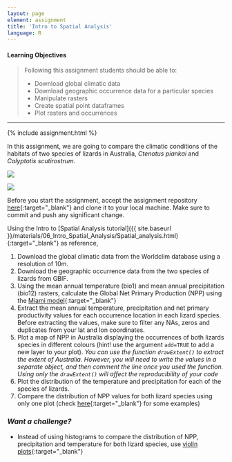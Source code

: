 ```yaml
---
layout: page
element: assignment
title: 'Intro to Spatial Analysis'
language: R
---
```


#### Learning Objectives

> Following this assignment students should be able to:
>
> - Download global climatic data
> - Download geographic occurrence data for a particular species
> - Manipulate rasters
> - Create spatial point dataframes
> - Plot rasters and occurrences

****
{% include assignment.html %}

In this assignment, we are going to compare the climatic conditions of the habitats of two species of lizards in Australia, *Ctenotus piankai* and *Calyptotis scutirostrum*.

![](http://www.arod.com.au/arod/pictures/squamata/scincidae/ctenotus/Ctenotus-piankai-thumb.jpg)

![](http://www.arod.com.au/arod/pictures/squamata/scincidae/calyptotis/Calyptotis-scutirostrum-thumb.jpg)

Before you start the assignment, accept the assignment repository [here](https://classroom.github.com/a/GWrG-lOD){:target="_blank"} and clone it to your local machine. Make sure to commit and push any significant change.

Using the Intro to [Spatial Analysis tutorial]({{ site.baseurl }}/materials/06_Intro_Spatial_Analysis/Spatial_analysis.html){:target="_blank"} as reference,

1. Download the global climatic data from the Worldclim database using a resolution of 10m.
2. Download the geographic occurrence data from the two species of lizards from GBIF.
3. Using the mean annual temperature (bio1) and mean annual precipitation (bio12) rasters, calculate the Global Net Primary Production (NPP) using the [Miami model](http://wergosum.com/miami-npp/){:target="_blank"}
4. Extract the mean annual temperature, precipitation and net primary productivity values for each occurrence location in each lizard species. Before extracting the values, make sure to filter any NAs, zeros and duplicates from your lat and lon coordinates.
5. Plot a map of NPP in Australia displaying the occurrences of both lizards species in different colours (hint! use the argument `add=TRUE` to add a new layer to your plot). *You can use the function `drawExtent()` to extract the extent of Australia. However, you will need to write the values in a separate object, and then comment the line once you used the function. Using only the `drawExtent()` will affect the reproducibility of your code*
6. Plot the distribution of the temperature and precipitation for each of the species of lizards.
7. Compare the distribution of NPP values for both lizard species using only one plot (check [here](https://stackoverflow.com/questions/3541713/how-to-plot-two-histograms-together-in-r){:target="_blank"} for some examples)

### *Want a challenge?*
* Instead of using histograms to compare the distribution of NPP, precipitation and temperature for both lizard species, use [violin plots](http://www.sthda.com/english/wiki/ggplot2-violin-plot-quick-start-guide-r-software-and-data-visualization){:target="_blank"}
